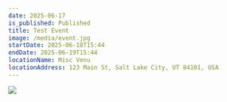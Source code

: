 ```yaml
---
date: 2025-06-17
is_published: Published
title: Test Event
image: /media/event.jpg
startDate: 2025-06-18T15:44
endDate: 2025-06-19T15:44
locationName: Misc Venu
locationAddress: 123 Main St, Salt Lake City, UT 84101, USA
---
```

![](/media/event.jpg)